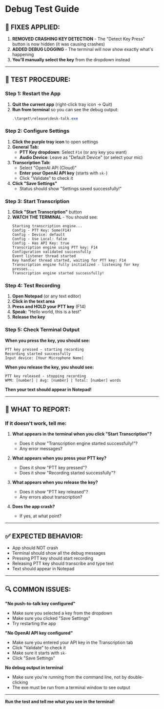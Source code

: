 # Debug Test Guide

## 🔧 **FIXES APPLIED:**

1. **REMOVED CRASHING KEY DETECTION** - The "Detect Key Press" button is now hidden (it was causing crashes)
2. **ADDED DEBUG LOGGING** - The terminal will now show exactly what's happening
3. **You'll manually select the key** from the dropdown instead

---

## 🧪 **TEST PROCEDURE:**

### Step 1: Restart the App

1. **Quit the current app** (right-click tray icon → Quit)
2. **Run from terminal** so you can see the debug output:
   ```powershell
   .\target\release\desk-talk.exe
   ```

### Step 2: Configure Settings

1. **Click the purple tray icon** to open settings
2. **General Tab:**
   - **PTT Key dropdown**: Select `F14` (or any key you want)
   - **Audio Device**: Leave as "Default Device" (or select your mic)
3. **Transcription Tab:**
   - Select "OpenAI API (Cloud)"
   - **Enter your OpenAI API key** (starts with `sk-`)
   - Click "Validate" to check it
4. **Click "Save Settings"**
   - Status should show "Settings saved successfully!"

### Step 3: Start Transcription

1. **Click "Start Transcription"** button
2. **WATCH THE TERMINAL** - You should see:
   ```
   Starting transcription engine...
   Config - PTT Key: Some(F14)
   Config - Device: default
   Config - Use Local: false
   Config - Has API Key: true
   Transcription engine using PTT key: F14
   Configuration validated successfully
   Event listener thread started
   Key handler thread started, waiting for PTT key: F14
   Transcription engine fully initialized - listening for key presses...
   Transcription engine started successfully!
   ```

### Step 4: Test Recording

1. **Open Notepad** (or any text editor)
2. **Click in the text area**
3. **Press and HOLD your PTT key** (F14)
4. **Speak:** "Hello world, this is a test"
5. **Release the key**

### Step 5: Check Terminal Output

**When you press the key, you should see:**

```
PTT key pressed - starting recording
Recording started successfully
Input device: [Your Microphone Name]
```

**When you release the key, you should see:**

```
PTT key released - stopping recording
WPM: [number] | Avg: [number] | Total: [number] words
```

**Then your text should appear in Notepad!**

---

## 🐛 **WHAT TO REPORT:**

### If it doesn't work, tell me:

1. **What appears in the terminal when you click "Start Transcription"?**

   - Does it show "Transcription engine started successfully!"?
   - Any error messages?

2. **What appears when you press your PTT key?**

   - Does it show "PTT key pressed"?
   - Does it show "Recording started successfully"?

3. **What appears when you release the key?**

   - Does it show "PTT key released"?
   - Any errors about transcription?

4. **Does the app crash?**
   - If yes, at what point?

---

## ✅ **EXPECTED BEHAVIOR:**

- App should NOT crash
- Terminal should show all the debug messages
- Pressing PTT key should start recording
- Releasing PTT key should transcribe and type text
- Text should appear in Notepad

---

## 🔍 **COMMON ISSUES:**

**"No push-to-talk key configured"**

- Make sure you selected a key from the dropdown
- Make sure you clicked "Save Settings"
- Try restarting the app

**"No OpenAI API key configured"**

- Make sure you entered your API key in the Transcription tab
- Click "Validate" to check it
- Make sure it starts with `sk-`
- Click "Save Settings"

**No debug output in terminal**

- Make sure you're running from the command line, not by double-clicking
- The exe must be run from a terminal window to see output

---

**Run the test and tell me what you see in the terminal!**
